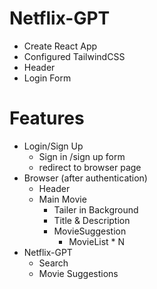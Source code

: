 # Netflix-GPT

- Create React App
- Configured TailwindCSS
- Header
- Login Form



# Features
- Login/Sign Up
  - Sign in /sign up form
  - redirect to browser page
- Browser (after authentication)
  - Header
  - Main Movie
    - Tailer in Background 
    - Title & Description 
    - MovieSuggestion
      - MovieList * N
- Netflix-GPT
    - Search
    - Movie Suggestions     